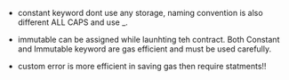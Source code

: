 - constant keyword dont use any storage, naming convention is also different ALL CAPS and use \_.

- immutable can be assigned while launhting teh contract. Both Constant and Immutable keyword are gas efficient and must be used carefully.

- custom error is more efficient in saving gas then require statments!!
